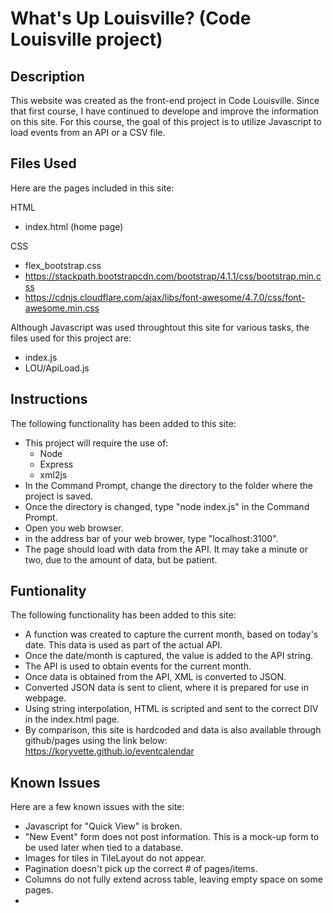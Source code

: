 # What's Up Louisville? (Code Louisville project)

## Description  
This website was created as the front-end project in Code Louisville.  Since that first course, I have continued to develope and improve the information on this site.  For this course, the goal of this project is to utilize Javascript to load events from an API or a CSV file.  
  
## Files Used
Here are the pages included in this site:  

HTML
* index.html (home page)
  
CSS  
* flex_bootstrap.css  
* https://stackpath.bootstrapcdn.com/bootstrap/4.1.1/css/bootstrap.min.css  
* https://cdnjs.cloudflare.com/ajax/libs/font-awesome/4.7.0/css/font-awesome.min.css
  
  
Although Javascript was used throughtout this site for various tasks, the files used for this project are:    
* index.js  
* LOU/ApiLoad.js

## Instructions  
The following functionality has been added to this site:
  
* This project will require the use of:  
   * Node  
   * Express
   * xml2js  
* In the Command Prompt, change the directory to the folder where the project is saved.
* Once the directory is changed, type "node index.js" in the Command Prompt.  
* Open you web browser.  
* in the address bar of your web brower, type "localhost:3100".
* The page should load with data from the API.  It may take a minute or two, due to the amount of data, but be patient.    

## Funtionality  
The following functionality has been added to this site:
  
* A function was created to capture the current month, based on today's date.  This data is used as part of the actual API.  
* Once the date/month is captured, the value is added to the API string.  
* The API is used to obtain events for the current month.  
* Once data is obtained from the API, XML is converted to JSON.  
* Converted JSON data is sent to client, where it is prepared for use in webpage.  
* Using string interpolation, HTML is scripted and sent to the correct DIV in the index.html page.  
* By comparison, this site is hardcoded and data is also available through github/pages using the link below:  
  https://koryvette.github.io/eventcalendar

  
## Known Issues  
Here are a few known issues with the site:  
* Javascript for "Quick View" is broken.  
* "New Event" form does not post information.  This is a mock-up form to be used later when tied to a database.
* Images for tiles in TileLayout do not appear.  
* Pagination doesn't pick up the correct # of pages/items.  
* Columns do not fully extend across table, leaving empty space on some pages.  
* 


